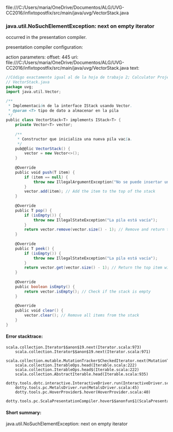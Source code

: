 file:///C:/Users/maria/OneDrive/Documentos/ALG/UVG-CC2016/infixtopostfix/src/main/java/uvg/VectorStack.java
### java.util.NoSuchElementException: next on empty iterator

occurred in the presentation compiler.

presentation compiler configuration:


action parameters:
offset: 445
uri: file:///C:/Users/maria/OneDrive/Documentos/ALG/UVG-CC2016/infixtopostfix/src/main/java/uvg/VectorStack.java
text:
```scala
//Código exactamente igual al de la hoja de trabajo 2; Calculator Project en el repositorio
// VectorStack.java
package uvg;
import java.util.Vector;

/**
 * Implementación de la interface IStack usando Vector.
 * @param <T> tipo de dato a almacenar en la pila
 */
public class VectorStack<T> implements IStack<T> {
    private Vector<T> vector;
    
    /**
     * Constructor que inicializa una nueva pila vacía.
     */
    pub@@lic VectorStack() {
        vector = new Vector<>();
    }
    
    @Override
    public void push(T item) {
        if (item == null) {
            throw new IllegalArgumentException("No se puede insertar un elemento null");
        }
        vector.add(item); // Add the item to the top of the stack
    }
    
    @Override
    public T pop() {
        if (isEmpty()) {
            throw new IllegalStateException("La pila está vacía");
        }
        return vector.remove(vector.size() - 1); // Remove and return the top item
    }
    
    @Override
    public T peek() {
        if (isEmpty()) {
            throw new IllegalStateException("La pila está vacía");
        }
        return vector.get(vector.size() - 1); // Return the top item without removing it
    }
    
    @Override
    public boolean isEmpty() {
        return vector.isEmpty(); // Check if the stack is empty
    }
    
    @Override
    public void clear() {
        vector.clear(); // Remove all items from the stack
    }
}

```



#### Error stacktrace:

```
scala.collection.Iterator$$anon$19.next(Iterator.scala:973)
	scala.collection.Iterator$$anon$19.next(Iterator.scala:971)
	scala.collection.mutable.MutationTracker$CheckedIterator.next(MutationTracker.scala:76)
	scala.collection.IterableOps.head(Iterable.scala:222)
	scala.collection.IterableOps.head$(Iterable.scala:222)
	scala.collection.AbstractIterable.head(Iterable.scala:935)
	dotty.tools.dotc.interactive.InteractiveDriver.run(InteractiveDriver.scala:164)
	dotty.tools.pc.MetalsDriver.run(MetalsDriver.scala:45)
	dotty.tools.pc.HoverProvider$.hover(HoverProvider.scala:40)
	dotty.tools.pc.ScalaPresentationCompiler.hover$$anonfun$1(ScalaPresentationCompiler.scala:376)
```
#### Short summary: 

java.util.NoSuchElementException: next on empty iterator